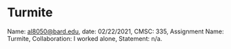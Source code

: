 # Turmite
Name: al8050@bard.edu, date: 02/22/2021, CMSC: 335, Assignment Name: Turmite, Collaboration: I worked alone, Statement: n/a.
